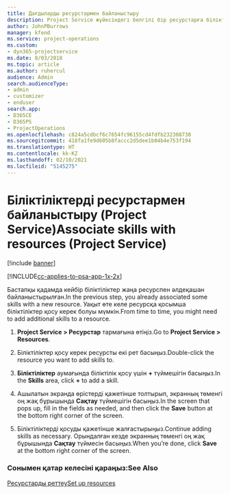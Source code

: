 ```yaml
---
title: Дағдыларды ресурстармен байланыстыру
description: Project Service жүйесіндегі белгілі бір ресурстарға біліктіліктерді байланыстыру жолы
author: JohnPBurrows
manager: kfend
ms.service: project-operations
ms.custom:
- dyn365-projectservice
ms.date: 8/03/2018
ms.topic: article
ms.author: ruhercul
audience: Admin
search.audienceType:
- admin
- customizer
- enduser
search.app:
- D365CE
- D365PS
- ProjectOperations
ms.openlocfilehash: c824a5cdbcf6c7654fc96155cd4fdfb232308738
ms.sourcegitcommit: 418fa1fe9d605b8faccc2d5dee1b04b4e753f194
ms.translationtype: HT
ms.contentlocale: kk-KZ
ms.lasthandoff: 02/10/2021
ms.locfileid: "5145275"
---
```

# <a name="associate-skills-with-resources-project-service"></a><span data-ttu-id="1b4e5-103">Біліктіліктерді ресурстармен байланыстыру (Project Service)</span><span class="sxs-lookup"><span data-stu-id="1b4e5-103">Associate skills with resources (Project Service)</span></span>

[!include [banner](../includes/psa-now-project-operations.md)]

[!INCLUDE[cc-applies-to-psa-app-1x-2x](../includes/cc-applies-to-psa-app-1x-2x.md)]

<span data-ttu-id="1b4e5-104">Бастапқы қадамда кейбір біліктіліктер жаңа ресурспен әлдеқашан байланыстырылған.</span><span class="sxs-lookup"><span data-stu-id="1b4e5-104">In the previous step, you already associated some skills with  a new resource.</span></span> <span data-ttu-id="1b4e5-105">Уақыт өте келе ресурсқа қосымша біліктіліктер қосу керек болуы мүмкін.</span><span class="sxs-lookup"><span data-stu-id="1b4e5-105">From time to time, you might need to add additional skills to a resource.</span></span>  
  
1.  <span data-ttu-id="1b4e5-106">**Project Service > Ресурстар** тармағына өтіңіз.</span><span class="sxs-lookup"><span data-stu-id="1b4e5-106">Go to **Project Service > Resources**.</span></span>  
  
2.  <span data-ttu-id="1b4e5-107">Біліктіліктер қосу керек ресурсты екі рет басыңыз.</span><span class="sxs-lookup"><span data-stu-id="1b4e5-107">Double-click the resource you want to add skills to.</span></span>  
  
3.  <span data-ttu-id="1b4e5-108">**Біліктіліктер** аумағында біліктілік қосу үшін **+** түймешігін басыңыз.</span><span class="sxs-lookup"><span data-stu-id="1b4e5-108">In the **Skills** area, click **+** to add a skill.</span></span>  
  
4.  <span data-ttu-id="1b4e5-109">Ашылатын экранда өрістерді қажетінше толтырып, экранның төменгі оң жақ бұрышында **Сақтау** түймешігін басыңыз.</span><span class="sxs-lookup"><span data-stu-id="1b4e5-109">In the screen that pops up, fill in the fields as needed, and then click the **Save** button at the bottom right corner of the screen.</span></span>  
  
5.  <span data-ttu-id="1b4e5-110">Біліктіліктерді қосуды қажетінше жалғастырыңыз.</span><span class="sxs-lookup"><span data-stu-id="1b4e5-110">Continue adding skills as necessary.</span></span> <span data-ttu-id="1b4e5-111">Орындалған кезде экранның төменгі оң жақ бұрышында **Сақтау** түймесін басыңыз.</span><span class="sxs-lookup"><span data-stu-id="1b4e5-111">When you’re done, click **Save** at the bottom right corner of the screen.</span></span>  
  
### <a name="see-also"></a><span data-ttu-id="1b4e5-112">Сонымен қатар келесіні қараңыз:</span><span class="sxs-lookup"><span data-stu-id="1b4e5-112">See Also</span></span>  
 [<span data-ttu-id="1b4e5-113">Ресурстарды реттеу</span><span class="sxs-lookup"><span data-stu-id="1b4e5-113">Set up resources</span></span>](../psa/set-up-resources.md)
